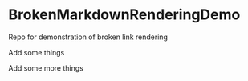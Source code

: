 # BrokenMarkdownRenderingDemo
Repo for demonstration of broken link rendering

Add some things

Add some more things
